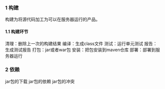 ### 1 构建
构建为将源代码加工为可以在服务器运行的产品。
#### 1.1 构建环节
清理：删除上一次的构建结果
编译：生成class文件
测试：运行单元测试
报告：生成测试报告
打包：jar或者war包
安装：把包安装到maven仓库
部署：部署到服务器运行
### 2 依赖
jar包的下载
jar包的依赖
jar包的冲突
